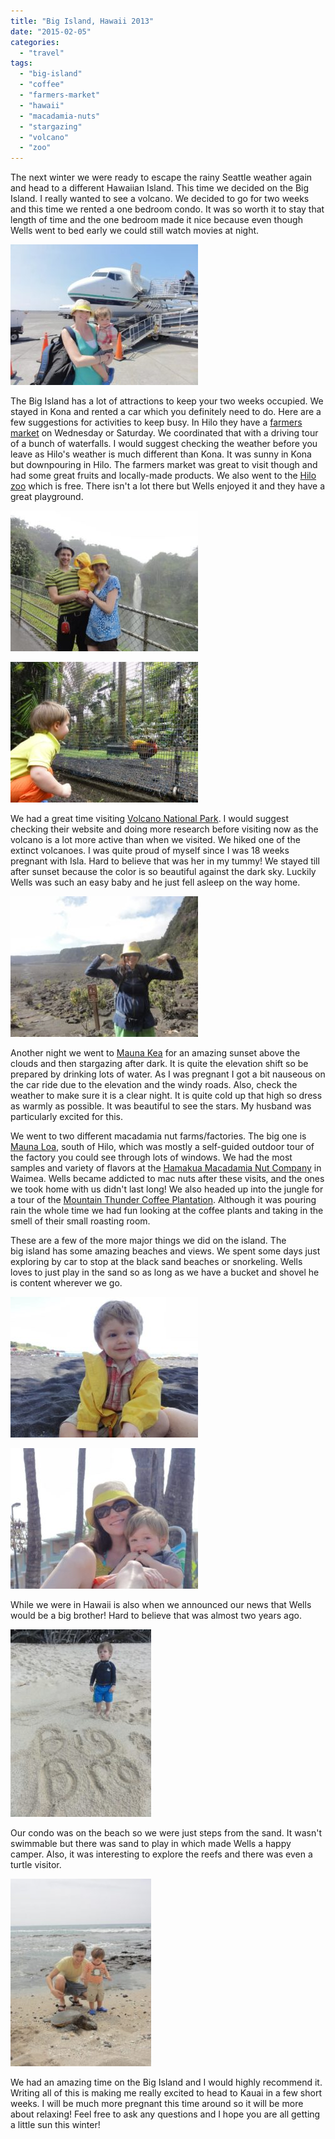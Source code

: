 ```yaml
---
title: "Big Island, Hawaii 2013"
date: "2015-02-05"
categories:
  - "travel"
tags:
  - "big-island"
  - "coffee"
  - "farmers-market"
  - "hawaii"
  - "macadamia-nuts"
  - "stargazing"
  - "volcano"
  - "zoo"
---
```


The next winter we were ready to escape the rainy Seattle weather again and head to a different Hawaiian Island. This time we decided on the Big Island. I really wanted to see a volcano. We decided to go for two weeks and this time we rented a one bedroom condo. It was so worth it to stay that length of time and the one bedroom made it nice because even though Wells went to bed early we could still watch movies at night.

[![This is how we exited the plane in Kona! ](images/485554_10100308585055074_72898244_n-300x225.jpg)](images/485554_10100308585055074_72898244_n.jpg)

The Big Island has a lot of attractions to keep your two weeks occupied. We stayed in Kona and rented a car which you definitely need to do. Here are a few suggestions for activities to keep busy. In Hilo they have a [farmers market](http://www.hilofarmersmarket.com/) on Wednesday or Saturday. We coordinated that with a driving tour of a bunch of waterfalls. I would suggest checking the weather before you leave as Hilo's weather is much different than Kona. It was sunny in Kona but downpouring in Hilo. The farmers market was great to visit though and had some great fruits and locally-made products. We also went to the [Hilo zoo](http://www.hilozoo.com/) which is free. There isn't a lot there but Wells enjoyed it and they have a great playground.

[![946904_10100308579062084_2056751569_n](images/946904_10100308579062084_2056751569_n-300x225.jpg)](images/946904_10100308579062084_2056751569_n.jpg)

[![Wells saying hello at the zoo](images/11974_10100308578523164_734035742_n-300x225.jpg)](images/11974_10100308578523164_734035742_n.jpg)

We had a great time visiting [Volcano National Park](http://www.nps.gov/havo/index.htm). I would suggest checking their website and doing more research before visiting now as the volcano is a lot more active than when we visited. We hiked one of the extinct volcanoes. I was quite proud of myself since I was 18 weeks pregnant with Isla. Hard to believe that was her in my tummy! We stayed till after sunset because the color is so beautiful against the dark sky. Luckily Wells was such an easy baby and he just fell asleep on the way home.

[![Hiked the volcano pregnant! ](images/935723_10100308581457284_2093477985_n1-300x225.jpg)](images/935723_10100308581457284_2093477985_n1.jpg)

Another night we went to [Mauna Kea](http://www.ifa.hawaii.edu/info/vis/visiting-mauna-kea/visiting-the-summit.html) for an amazing sunset above the clouds and then stargazing after dark. It is quite the elevation shift so be prepared by drinking lots of water. As I was pregnant I got a bit nauseous on the car ride due to the elevation and the windy roads. Also, check the weather to make sure it is a clear night. It is quite cold up that high so dress as warmly as possible. It was beautiful to see the stars. My husband was particularly excited for this.

We went to two different macadamia nut farms/factories. The big one is [Mauna Loa](https://www.maunaloa.com/), south of Hilo, which was mostly a self-guided outdoor tour of the factory you could see through lots of windows. We had the most samples and variety of flavors at the [Hamakua Macadamia Nut Company](http://www.hawnnut.com/) in Waimea. Wells became addicted to mac nuts after these visits, and the ones we took home with us didn't last long! We also headed up into the jungle for a tour of the [Mountain Thunder Coffee Plantation](http://www.mountainthunder.com/). Although it was pouring rain the whole time we had fun looking at the coffee plants and taking in the smell of their small roasting room.

These are a few of the more major things we did on the island. The big island has some amazing beaches and views. We spent some days just exploring by car to stop at the black sand beaches or snorkeling. Wells loves to just play in the sand so as long as we have a bucket and shovel he is content wherever we go.

[![Wells at the black sand beach! ](images/308694_10100308581063074_2098961225_n-300x225.jpg)](images/308694_10100308581063074_2098961225_n.jpg)

[![Relaxing while daddy snorkels ](images/600742_10100308584281624_67089634_n-300x225.jpg)](images/600742_10100308584281624_67089634_n.jpg)

While we were in Hawaii is also when we announced our news that Wells would be a big brother! Hard to believe that was almost two years ago.

[![Big Brother! ](images/942447_10100308581781634_1598609983_n-225x300.jpg)](images/942447_10100308581781634_1598609983_n.jpg)

Our condo was on the beach so we were just steps from the sand. It wasn't swimmable but there was sand to play in which made Wells a happy camper. Also, it was interesting to explore the reefs and there was even a turtle visitor.

[![944777_10100308577390434_1662390866_n](images/944777_10100308577390434_1662390866_n-225x300.jpg)](images/944777_10100308577390434_1662390866_n.jpg)

We had an amazing time on the Big Island and I would highly recommend it. Writing all of this is making me really excited to head to Kauai in a few short weeks. I will be much more pregnant this time around so it will be more about relaxing! Feel free to ask any questions and I hope you are all getting a little sun this winter!
